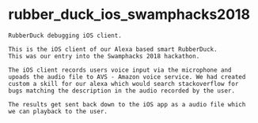 # rubber_duck_ios_swamphacks2018
    RubberDuck debugging iOS client.
    
    This is the iOS client of our Alexa based smart RubberDuck.
    This was our entry into the Swamphacks 2018 hackathon.
    
    The iOS client records users voice input via the microphone and
    upoads the audio file to AVS - Amazon voice service. We had created
    custom a skill for our alexa which would search stackoverflow for
    bugs matching the description in the audio recorded by the user.
    
    The results get sent back down to the iOS app as a audio file which
    we can playback to the user.
